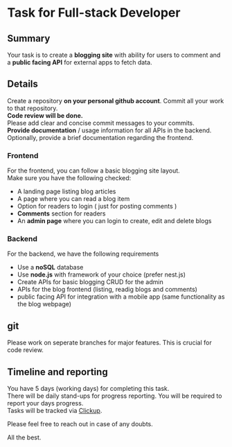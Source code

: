 # Task for Full-stack Developer

## Summary
Your task is to create a **blogging site** with ability for users to comment and a **public facing API** for external apps to fetch data.  

## Details
Create a repository **on your personal github account**. Commit all your work to that repository.  
**Code review will be done.**  
Please add clear and concise commit messages to your commits.  
**Provide documentation** / usage information for all APIs in the backend.
Optionally, provide a brief documentation regarding the frontend.  

### Frontend
For the frontend, you can follow a basic blogging site layout.  
Make sure you have the following checked:
- A landing page listing blog articles
- A page where you can read a blog item
- Option for readers to login ( just for posting comments )
- **Comments** section for readers 
- An **admin page** where you can login to create, edit and delete blogs

### Backend 
For the backend, we have the following requirements
- Use a **noSQL** database
- Use **node.js** with framework of your choice (prefer nest.js)
- Create APIs for basic blogging CRUD for the admin
- APIs for the blog frontend (listing, readig blogs and comments)
- public facing API for integration with a mobile app (same functionality as the blog webpage)

## git
Please work on seperate branches for major features. This is crucial for code review.

## Timeline and reporting
You have 5 days (working days) for completing this task.  
There will be daily stand-ups for progress reporting. You will be required to report your days progress.  
Tasks will be tracked via [Clickup](https://app.clickup.com/).  





Please feel free to reach out in case of any doubts.

All the best.